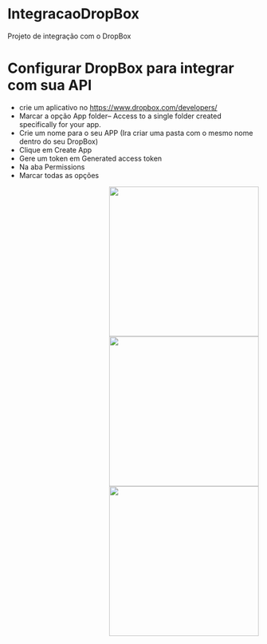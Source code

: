 # IntegracaoDropBox
Projeto de integração com o DropBox

# Configurar DropBox para integrar com sua API
- crie um aplicativo no https://www.dropbox.com/developers/
- Marcar a opção App folder– Access to a single folder created specifically for your app.
- Crie um nome para o seu APP (Ira criar uma pasta com o mesmo nome dentro do seu DropBox)
- Clique em Create App
- Gere um token em Generated access token
- Na aba Permissions 
- Marcar todas as opções
<div>
<img align="right" src="https://github.com/rogerioxonchim/images/blob/main/DropBox01.PNG" width="300" heigth="400" style="max-width:100%;">
</div>
</br>
<div>
<img align="right" src="https://github.com/rogerioxonchim/images/blob/main/DropBox02.PNG" width="300" heigth="400" style="max-width:100%;">
</div>
</br>
<div>
<img align="right" src="https://github.com/rogerioxonchim/images/blob/main/DropBox03.PNG" width="300" heigth="400" style="max-width:100%;">
</div>

